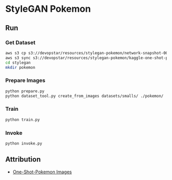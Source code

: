 # StyleGAN Pokemon

## Run

### Get Dataset

```bash
aws s3 cp s3://devopstar/resources/stylegan-pokemon/network-snapshot-007961.pkl stylegan/network-snapshot-007961.pkl
aws s3 sync s3://devopstar/resources/stylegan-pokemon/kaggle-one-shot-pokemon stylegan/kaggle-one-shot-pokemon
cd stylegan
mkdir pokemon
```

### Prepare Images

```bash
python prepare.py
python dataset_tool.py create_from_images datasets/smalls/ ./pokemon/
```

### Train

```bash
python train.py
```

### Invoke

```bash
python invoke.py
```

## Attribution

* [One-Shot-Pokemon Images](https://www.kaggle.com/aaronyin/oneshotpokemon)